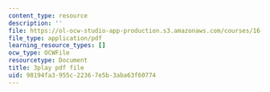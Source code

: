 ```yaml
---
content_type: resource
description: ''
file: https://ol-ocw-studio-app-production.s3.amazonaws.com/courses/16-687-private-pilot-ground-school-january-iap-2019/98194fa3955c22367e5b3aba63f60774_EuNXVy5-KgA.pdf
file_type: application/pdf
learning_resource_types: []
ocw_type: OCWFile
resourcetype: Document
title: 3play pdf file
uid: 98194fa3-955c-2236-7e5b-3aba63f60774
---
```

